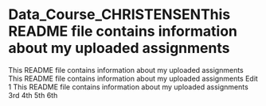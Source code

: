 # Data_Course_CHRISTENSENThis README file contains information about my uploaded assignments
This README file contains information about my uploaded assignments
This README file contains information about my uploaded assignments Edit 1
This README file contains information about my uploaded assignments
3rd
4th
5th
6th
